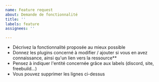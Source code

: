 ```yaml
---
name: Feature request
about: Demande de fonctionnalité
title: ''
labels: feature
assignees: ''

---
```


- Décrivez la fonctionnalité proposée au mieux possible
- Donnez les plugins concerné à modifier / ajouter si vous en avez connaissance, ainsi qu'un lien vers la ressource** 
- Pensez à indiquer l'entité concernée grâce aux labels (discord, site, freebuild...) 
- Vous pouvez supprimer les lignes ci-dessus
